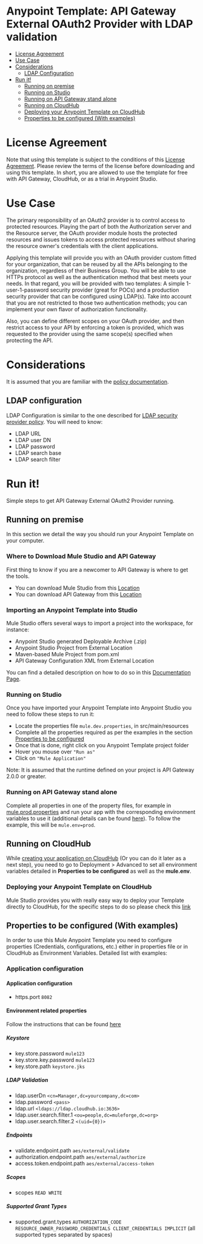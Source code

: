 # Anypoint Template: API Gateway External OAuth2 Provider with LDAP validation

+ [License Agreement](#licenseagreement)
+ [Use Case](#usecase)
+ [Considerations](#considerations)
	* [LDAP Configuration](#ldapconfig)
+ [Run it!](#runit)
	* [Running on premise](#runonopremise)
	* [Running on Studio](#runonstudio)
	* [Running on API Gateway stand alone](#runonmuleesbstandalone)
	* [Running on CloudHub](#runoncloudhub)
	* [Deploying your Anypoint Template on CloudHub](#deployingyouranypointtemplateoncloudhub)
	* [Properties to be configured (With examples)](#propertiestobeconfigured)

# License Agreement <a name="licenseagreement"/>
Note that using this template is subject to the conditions of this [License Agreement](AnypointTemplateLicense.pdf).
Please review the terms of the license before downloading and using this template. In short, you are allowed to use the template for free with API Gateway, CloudHub, or as a trial in Anypoint Studio.

# Use Case <a name="usecase"/>
The primary responsibility of an OAuth2 provider is to control access to protected resources. Playing the part of both the Authorization server and the Resource server, the OAuth provider module hosts the protected resources and issues tokens to access protected resources without sharing the resource owner's credentials with the client applications. 

Applying this template will provide you with an OAuth provider custom fitted for your organization, that can be reused by all the APIs belonging to the organization, regardless of their Business Group. You will be able to use HTTPs protocol as well as the authentication method that best meets your needs. In that regard, you will be provided with two templates: A simple 1-user-1-password security provider (great for POCs) and a production security provider that can be configured using LDAP(s). Take into account that you are not restricted to those two authentication methods; you can implement your own flavor of authorization functionality.

Also, you can define different scopes on your OAuth provider, and then restrict access to your API by enforcing a token is provided, which was requested to the provider using the same scope(s) specified when protecting the API.

# Considerations <a name="considerations"/>
It is assumed that you are familiar with the [policy documentation](http://www.mulesoft.org/documentation/display/current/External+OAuth+2.0+Token+Validation+Policy).

## LDAP configuration <a name="ldapconfig"/>
LDAP Configuration is similar to the one described for [LDAP security provider policy](http://www.mulesoft.org/documentation/display/current/Setting+up+LDAP+Provider+for+Spring+Security). You will need to know:
* LDAP URL
* LDAP user DN
* LDAP password
* LDAP search base 
* LDAP search filter

# Run it! <a name="runit"/>
Simple steps to get API Gateway External OAuth2 Provider running.

## Running on premise <a name="runonopremise"/>
In this section we detail the way you should run your Anypoint Template on your computer.

### Where to Download Mule Studio and API Gateway
First thing to know if you are a newcomer to API Gateway is where to get the tools.

+ You can download Mule Studio from this [Location](http://www.mulesoft.com/platform/mule-studio)
+ You can download API Gateway from this [Location](https://www.mulesoft.com/ty/dl/api-gateway)

### Importing an Anypoint Template into Studio
Mule Studio offers several ways to import a project into the workspace, for instance: 

+ Anypoint Studio generated Deployable Archive (.zip)
+ Anypoint Studio Project from External Location
+ Maven-based Mule Project from pom.xml
+ API Gateway Configuration XML from External Location

You can find a detailed description on how to do so in this [Documentation Page](http://www.mulesoft.org/documentation/display/current/Importing+and+Exporting+in+Studio).

### Running on Studio <a name="runonstudio"/>
Once you have imported your Anypoint Template into Anypoint Studio you need to follow these steps to run it:

+ Locate the properties file `mule.dev.properties`, in src/main/resources
+ Complete all the properties required as per the examples in the section [Properties to be configured](#propertiestobeconfigured)
+ Once that is done, right click on you Anypoint Template project folder 
+ Hover you mouse over `"Run as"`
+ Click on  `"Mule Application"`

Note: It is assumed that the runtime defined on your project is API Gateway 2.0.0 or greater.

### Running on API Gateway stand alone <a name="runonmuleesbstandalone"/>
Complete all properties in one of the property files, for example in [mule.prod.properties](../master/src/main/resources/mule.prod.properties) and run your app with the corresponding environment variables to use it (additional details can be found [here](http://www.mulesoft.org/documentation/display/current/current/Configuring+an+API+Gateway)). To follow the example, this will be `mule.env=prod`. 

## Running on CloudHub <a name="runoncloudhub"/>
While [creating your application on CloudHub](http://www.mulesoft.org/documentation/display/current/Hello+World+on+CloudHub) (Or you can do it later as a next step), you need to go to Deployment > Advanced to set all environment variables detailed in **Properties to be configured** as well as the **mule.env**.

### Deploying your Anypoint Template on CloudHub <a name="deployingyouranypointtemplateoncloudhub"/>
Mule Studio provides you with really easy way to deploy your Template directly to CloudHub, for the specific steps to do so please check this [link](http://www.mulesoft.org/documentation/display/current/Deploying+Mule+Applications#DeployingMuleApplications-DeploytoCloudHub)

## Properties to be configured (With examples) <a name="propertiestobeconfigured"/>
In order to use this Mule Anypoint Template you need to configure properties (Credentials, configurations, etc.) either in properties file or in CloudHub as Environment Variables. Detailed list with examples:
### Application configuration
#### Application configuration
+ https.port `8082`

#### Environment related properties
Follow the instructions that can be found [here](http://www.mulesoft.org/documentation/display/current/Walkthrough+Deploy+to+Gateway)

##### Keystore

+ key.store.password `mule123`
+ key.store.key.password `mule123`
+ key.store.path `keystore.jks`

##### LDAP Validation

+ ldap.userDn `<cn=Manager,dc=yourcompany,dc=com>`
+ ldap.password `<pass>`
+ ldap.url `<ldaps://ldap.cloudhub.io:3636>`
+ ldap.user.search.filter.1 `<ou=people,dc=muleforge,dc=org>`
+ ldap.user.search.filter.2 `<(uid={0})>`

##### Endpoints

+ validate.endpoint.path `aes/external/validate`
+ authorization.endpoint.path `aes/external/authorize`
+ access.token.endpoint.path `aes/external/access-token`

##### Scopes

+ scopes `READ WRITE`

##### Supported Grant Types

+ supported.grant.types `AUTHORIZATION_CODE RESOURCE_OWNER_PASSWORD_CREDENTIALS CLIENT_CREDENTIALS IMPLICIT` (all supported types separated by spaces)

